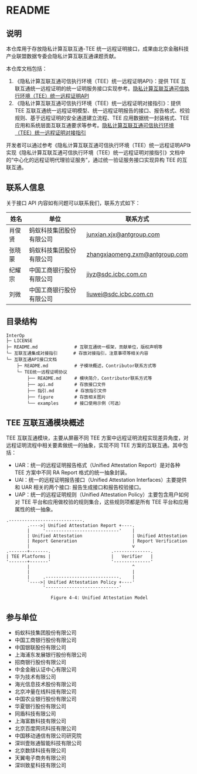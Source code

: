 # README

## 说明

本仓库用于存放隐私计算互联互通-TEE 统一远程证明接口，成果由北京金融科技产业联盟数据专委会隐私计算互联互通课题贡献。

本仓库文档包括：

1. 《隐私计算互联互通可信执行环境（TEE）统一远程证明API》：提供 TEE 互联互通统一远程证明的统一证明服务接口实现参考。[隐私计算互联互通可信执行环境（TEE）统一远程证明API](./隐私计算互联互通可信执行环境（TEE）统一远程证明API.md)
2. 《隐私计算互联互通可信执行环境（TEE）统一远程证明对接指引》：提供 TEE 互联互通统一远程证明模型、统一远程证明报告的接口、报告格式、校验规则、基于远程证明的安全通道建立流程、TEE 应用数据统一封装格式、TEE 应用和系统层面互联互通要求等参考。[隐私计算互联互通可信执行环境（TEE）统一远程证明对接指引](./隐私计算互联互通可信执行环境（TEE）统一远程证明对接指引.md)

开发者可以通过参考《隐私计算互联互通可信执行环境（TEE）统一远程证明API》实现《隐私计算互联互通可信执行环境（TEE）统一远程证明对接指引》文档中的“中心化的远程证明代理验证服务”，通过统一验证服务接口实现异构 TEE 的互联互通。

## 联系人信息

关于接口 API 内容如有问题可以联系我们，联系方式如下：

| 姓名   | 单位                     | 联系方式                                                            |
| ------ | ------------------------ | ------------------------------------------------------------------- |
| 肖俊贤 | 蚂蚁科技集团股份有限公司 | junxian.xjx@antgroup.com             |
| 张晓蒙 | 蚂蚁科技集团股份有限公司 | zhangxiaomeng.zxm@antgroup.com |
| 纪耀宗 | 中国工商银行股份有限公司 | jiyz@sdc.icbc.com.cn                     |
| 刘微   | 中国工商银行股份有限公司 | liuwei@sdc.icbc.com.cn               |

## 目录结构

```
InterOp
├─ LICENSE
├─ README.md              # 互联互通统一框架，贡献单位，版权声明等                  
└─ 互联互通集成对接指引      # 存放对接指引，注意事项等相关内容
└─ 互联互通API接口文档
    ├─ README.md          # 子模块概述，Contributor联系方式等  
    └─ TEE统一远程证明协议
        ├── README.md     # 模块简介，Contributor联系方式等                     
        ├── api.md        # 存放接口文件
        ├── 指引.md        # 存放指引文件
        ├── figure        # 存放相关图片
        └── examples      # 接口使用示例（可选）
```

## TEE 互联互通模块概述

TEE 互联互通模块，主要从屏蔽不同 TEE 方案中远程证明流程实现差异角度，对远程证明流程中相关要素做统一的抽象，实现不同 TEE 方案的互联互通。其中包括：

- UAR：统一的远程证明报告格式（Unified Attestation Report）是对各种 TEE 方案中不同 RA Report 格式的统一抽象封装。
- UAI：统一的远程证明报告接口（Unified Attestation Interfaces）主要提供和 UAR 相关的两个接口: 报告生成接口和报告校验接口。
- UAP：统一的远程证明规则（Unified Attestation Policy）主要包含用户如何对 TEE 平台和应用做校验的规则集合，这些规则项都是所有 TEE 平台和应用属性的统一抽象。

```
.----------------------------.
        .---->| Unified Attestation Report +----.
        |     '----------------------------'    |
        | Unified Attestation                   | Unified Attestation
        | Report Generation                     | Report Verification
        |                                       v
.-------+-------.                       .--------------.
| TEE Platforms |                       |   Verifier   |
'-------+-------'                       '--------------'
        |                                       ^
        |                                       |
        |     .----------------------------.    |
        '---->| Unified Attestation Policy +----'
              '----------------------------'

                 Figure 4-4: Unified Attestation Model
```

## 参与单位

- 蚂蚁科技集团股份有限公司
- 中国工商银行股份有限公司
- 中国银联股份有限公司
- 上海浦东发展银行股份有限公司
- 招商银行股份有限公司
- 中金金融认证中心有限公司
- 华为技术有限公司
- 海光信息技术股份有限公司
- 北京冲量在线科技有限公司
- 中国农业银行股份有限公司
- 华夏银行股份有限公司
- 同盾科技有限公司
- 上海富数科技有限公司
- 北京百度网讯科技有限公司
- 中国移动通信有限公司研究院
- 深圳壹账通智能科技有限公司
- 北京数牍科技有限公司
- 天翼电子商务有限公司
- 深圳致星科技有限公司

##
